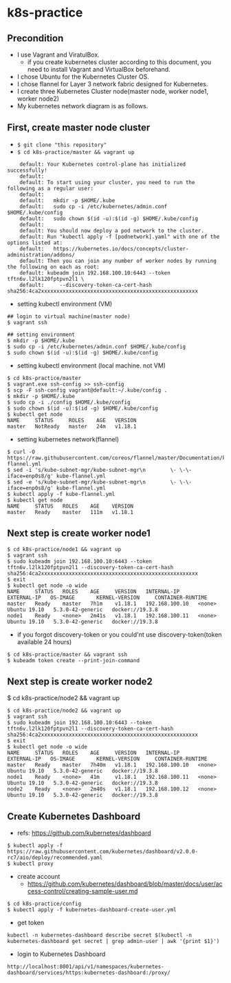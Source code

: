 # k8s-practice

## Precondition
- I use Vagrant and ViratulBox.
    - if you create kubernetes cluster according to this document, you need to install Vagrant and VirtualBox beforehand.
- I chose Ubuntu for the Kubernetes Cluster OS.
- I chose flannel for Layer 3 network fabric designed for Kubernetes.
- I create three Kubernetes Cluster node(master node, worker node1, worker node2)
- My kubernetes network diagram is as follows.



## First, create master node cluster
- ```$ git clone "this repository"```
- ```$ cd k8s-practice/master && vagrant up```

```
    default: Your Kubernetes control-plane has initialized successfully!
    default:
    default: To start using your cluster, you need to run the following as a regular user:
    default:
    default:   mkdir -p $HOME/.kube
    default:   sudo cp -i /etc/kubernetes/admin.conf $HOME/.kube/config
    default:   sudo chown $(id -u):$(id -g) $HOME/.kube/config
    default:
    default: You should now deploy a pod network to the cluster.
    default: Run "kubectl apply -f [podnetwork].yaml" with one of the options listed at:
    default:   https://kubernetes.io/docs/concepts/cluster-administration/addons/
    default: Then you can join any number of worker nodes by running the following on each as root:
    default: kubeadm join 192.168.100.10:6443 --token tftn6v.l2lk120fptpvn2l1 \
    default:     --discovery-token-ca-cert-hash sha256:4ca2xxxxxxxxxxxxxxxxxxxxxxxxxxxxxxxxxxxxxxxxxxxxxxxxxxx
```

- setting kubectl environment (VM)

```
## login to virtual machine(master node)
$ vagrant ssh

## setting environment
$ mkdir -p $HOME/.kube
$ sudo cp -i /etc/kubernetes/admin.conf $HOME/.kube/config
$ sudo chown $(id -u):$(id -g) $HOME/.kube/config
```

- setting kubectl environment (local machine. not VM)

```
$ cd k8s-practice/master
$ vagrant.exe ssh-config >> ssh-config
$ scp -F ssh-config vagrant@default:~/.kube/config .
$ mkdir -p $HOME/.kube
$ sudo cp -i ./config $HOME/.kube/config
$ sudo chown $(id -u):$(id -g) $HOME/.kube/config
$ kubectl get node
NAME     STATUS     ROLES    AGE   VERSION
master   NotReady   master   24m   v1.18.1
```

- setting kubernetes network(flannel)

```
$ curl -O https://raw.githubusercontent.com/coreos/flannel/master/Documentation/kube-flannel.yml
$ sed -i 's/kube-subnet-mgr/kube-subnet-mgr\n        \- \-\-iface=enp0s8/g' kube-flannel.yml
$ sed -e 's/kube-subnet-mgr/kube-subnet-mgr\n        \- \-\-iface=enp0s8/g' kube-flannel.yml
$ kubectl apply -f kube-flannel.yml
$ kubectl get node
NAME     STATUS   ROLES    AGE    VERSION
master   Ready    master   111m   v1.18.1
```

## Next step is create worker node1

```
$ cd k8s-practice/node1 && vagrant up
$ vagrant ssh
$ sudo kubeadm join 192.168.100.10:6443 --token tftn6v.l2lk120fptpvn2l1 --discovery-token-ca-cert-hash sha256:4ca2xxxxxxxxxxxxxxxxxxxxxxxxxxxxxxxxxxxxxxxxxxxxxxxxxxx
$ exit
$ kubectl get node -o wide
NAME     STATUS   ROLES    AGE     VERSION   INTERNAL-IP      EXTERNAL-IP   OS-IMAGE       KERNEL-VERSION     CONTAINER-RUNTIME
master   Ready    master   7h1m    v1.18.1   192.168.100.10   <none>        Ubuntu 19.10   5.3.0-42-generic   docker://19.3.8
node1    Ready    <none>   2m41s   v1.18.1   192.168.100.11   <none>        Ubuntu 19.10   5.3.0-42-generic   docker://19.3.8
```

- if you forgot discovery-token or you could'nt use discovery-token(token available 24 hours)

```
$ cd k8s-practice/master && vagrant ssh
$ kubeadm token create --print-join-command
```

## Next step is create worker node2
$ cd k8s-practice/node2 && vagrant up

```
$ cd k8s-practice/node2 && vagrant up
$ vagrant ssh
$ sudo kubeadm join 192.168.100.10:6443 --token tftn6v.l2lk120fptpvn2l1 --discovery-token-ca-cert-hash sha256:4ca2xxxxxxxxxxxxxxxxxxxxxxxxxxxxxxxxxxxxxxxxxxxxxxxxxxx
$ exit
$ kubectl get node -o wide
NAME     STATUS   ROLES    AGE     VERSION   INTERNAL-IP      EXTERNAL-IP   OS-IMAGE       KERNEL-VERSION     CONTAINER-RUNTIME
master   Ready    master   7h40m   v1.18.1   192.168.100.10   <none>        Ubuntu 19.10   5.3.0-42-generic   docker://19.3.8
node1    Ready    <none>   41m     v1.18.1   192.168.100.11   <none>        Ubuntu 19.10   5.3.0-42-generic   docker://19.3.8
node2    Ready    <none>   2m40s   v1.18.1   192.168.100.12   <none>        Ubuntu 19.10   5.3.0-42-generic   docker://19.3.8
```

## Create Kubernetes Dashboard
- refs: https://github.com/kubernetes/dashboard

```
$ kubectl apply -f https://raw.githubusercontent.com/kubernetes/dashboard/v2.0.0-rc7/aio/deploy/recommended.yaml
$ kubectl proxy
```

- create account
    - https://github.com/kubernetes/dashboard/blob/master/docs/user/access-control/creating-sample-user.md

```
$ cd k8s-practice/config
$ kubectl apply -f kubernetes-dashboard-create-user.yml
```

- get token

```
kubectl -n kubernetes-dashboard describe secret $(kubectl -n kubernetes-dashboard get secret | grep admin-user | awk '{print $1}')
```

- login to Kubernetes Dashboard

```
http://localhost:8001/api/v1/namespaces/kubernetes-dashboard/services/https:kubernetes-dashboard:/proxy/
```
